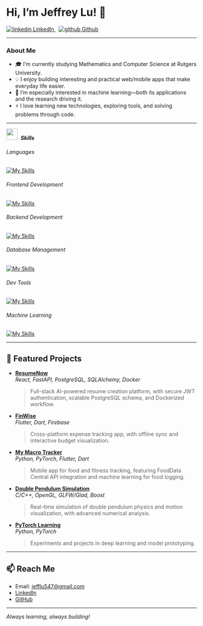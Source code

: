 # Hi, I’m Jeffrey Lu! 👋

<p>
  <a href="https://www.linkedin.com/[removed]" rel="nofollow noreferrer">
    <img src="https://i.sstatic.net/gVE0j.png" alt="linkedin"> LinkedIn
  </a> &nbsp; 
  <a href="https://github.com/[removed]" rel="nofollow noreferrer">
    <img src="https://i.sstatic.net/tskMh.png" alt="github"> Github
  </a>
</p>

---

### About Me

- 🎓 I’m currently studying Mathematics and Computer Science at Rutgers University.
- 💡 I enjoy building interesting and practical web/mobile apps that make everyday life easier.
- 🤖 I’m especially interested in machine learning—both its applications and the research driving it.
- ⚡ I love learning new technologies, exploring tools, and solving problems through code.

---

<img src="https://media2.giphy.com/media/QssGEmpkyEOhBCb7e1/giphy.gif?cid=ecf05e47a0n3gi1bfqntqmob8g9aid1oyj2wr3ds3mg700bl&rid=giphy.gif" width ="30">&nbsp; ***Skills***

###### Languages
[![My Skills](https://skillicons.dev/icons?i=python,cpp,java,js,dart,latex)](https://skillicons.dev)
###### Frontend Development
[![My Skills](https://skillicons.dev/icons?i=react,flutter,html,css)](https://skillicons.dev)
###### Backend Development
[![My Skills](https://skillicons.dev/icons?i=fastapi,nodejs,flask)](https://skillicons.dev)
###### Database Management
[![My Skills](https://skillicons.dev/icons?i=postgres,firebase,sqlite)](https://skillicons.dev)
###### Dev Tools
[![My Skills](https://skillicons.dev/icons?i=git,github,docker,linux,cmake)](https://skillicons.dev)
###### Machine Learning
[![My Skills](https://skillicons.dev/icons?i=pytorch,sklearn)](https://skillicons.dev)

---

## 🚀 Featured Projects

- [**ResumeNow**](https://github.com/jeff547/Resume-Now)  
  *React, FastAPI, PostgreSQL, SQLAlchemy, Docker*  
  > Full-stack AI-powered resume creation platform, with secure JWT authentication, scalable PostgreSQL schema, and Dockerized workflow.

- [**FinWise**](https://github.com/jeff547/FinWise)  
  *Flutter, Dart, Firebase*  
  > Cross-platform expense tracking app, with offline sync and interactive budget visualization.

- [**My Macro Tracker**](https://github.com/jeff547/My_Macro_Tracker)  
  *Python, PyTorch, Flutter, Dart*  
  > Mobile app for food and fitness tracking, featuring FoodData Central API integration and machine learning for food logging.

- [**Double Pendulum Simulation**](https://github.com/jeff547/Double-Pendulum-Simulation)  
  *C/C++, OpenGL, GLFW/Glad, Boost*  
  > Real-time simulation of double pendulum physics and motion visualization, with advanced numerical analysis.

- [**PyTorch Learning**](https://github.com/jeff547/pytorch-learning)  
  *Python, PyTorch*  
  > Experiments and projects in deep learning and model prototyping.

---

## 📫 Reach Me

- Email: [jefflu547@gmail.com](mailto:jefflu547@gmail.com)
- [LinkedIn](https://linkedin.com/in/jeffrey-lu)
- [GitHub](https://github.com/jeff547)

---

_Always learning, always building!_
